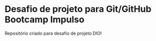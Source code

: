 # Desafio de projeto para Git/GitHub Bootcamp Impulso
  Repositório criado para desafio de projeto DIO!

